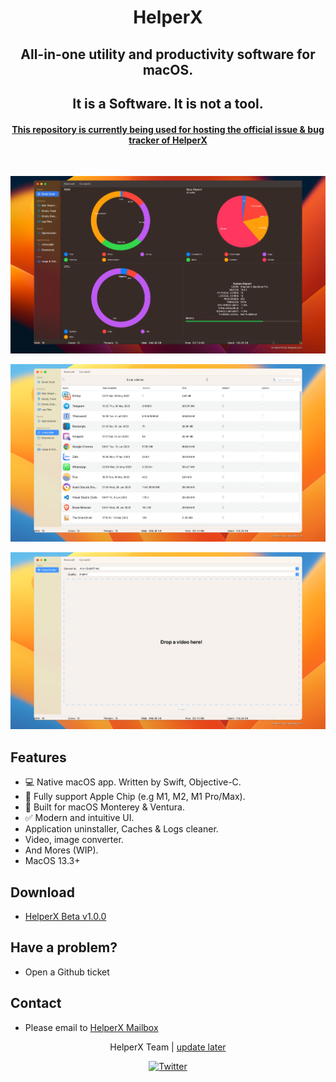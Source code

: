 <h1 align="middle">HelperX</p>
<p align="center">
  <h2 align="center">All-in-one utility and productivity software for macOS.</h2>
</p>

<p align="center">
  <h2 align="center">It is a Software. It is not a tool.</h2>
</p>

<h4 align="middle">
    <u>
        This repository is currently being used for hosting the official issue 
        & bug tracker of HelperX
    </u>
</h4>

<br>

![HelperX](https://github.com/HelperXApp/HelperX/blob/main/Resources/HelperX.png "HelperX")

![HelperX-Uninstaller](https://github.com/HelperXApp/HelperX/blob/main/Resources/Uninstaller.png "HelperX-Uninstaller")

![HelperX-Converter](https://github.com/HelperXApp/HelperX/blob/main/Resources/Converter.png "HelperX-Converter")

## Features
* 💻 Native macOS app. Written by Swift, Objective-C.
* 🍎 Fully support Apple Chip (e.g M1, M2, M1 Pro/Max). 
* 💫 Built for macOS Monterey & Ventura.
* ✅ Modern and intuitive UI.
* Application uninstaller, Caches & Logs cleaner.
* Video, image converter.
* And Mores (WIP).
* MacOS 13.3+

## Download
* <a href="https://github.com/HelperXApp/HelperX/releases/download/v1.0.0-beta0712202301/HelperX.dmg">HelperX Beta v1.0.0</a>

## Have a problem?

- Open a Github ticket

## Contact
* Please email to <a href="mailto:helperxapp@gmail.com">HelperX Mailbox</a>

<p align="center">
    HelperX Team | 
    <a href="">update later</a>
</p>

<p align="center">
    <a href="https://twitter.com/HelperXApp">
        <img src="https://img.shields.io/badge/-Twitter-00aced?style=for-the-badge" alt="Twitter">
    </a>
</p>
